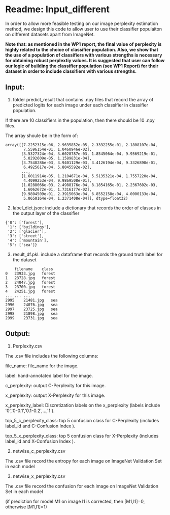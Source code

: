 # Readme: Input_different

In order to allow more feasible testing on our image perplexity estimation method, we design this code to allow user to use their classifier populaiton on different datasets apart from ImageNet.

**Note that: as mentioned in the WP1 report, the final value of perplexity is highly related to the choice of classifier population. Also, we show that the use of a population of classifiers with various strengths is necessary for obtaining robust perplextiy values. It is suggested that user can follow our logic of building the classifier population (see WP1 Report) for their dataset in order to include classifiers with various strengths.**

## Input:

1. folder predict_result that contains .npy files that record the array of predicted logits for each image under each classifier in classifier population.

If there are 10 classifiers in the population, then there should be 10 .npy files.

The array shoule be in the form of:

```
array([[7.2252315e-06, 2.9635852e-05, 2.3332255e-01, 2.1808107e-04,
        7.5596154e-01, 1.0460946e-02],
       [3.5327324e-04, 3.6028787e-03, 1.8545064e-04, 9.9569219e-01,
        5.0292609e-05, 1.1589831e-04],
       [3.7548286e-03, 3.9401129e-03, 3.4126194e-04, 9.3326890e-01,
        6.4925617e-04, 5.8045592e-02],
       ...,
       [1.6011914e-05, 1.2104671e-04, 5.5135321e-04, 1.7557220e-04,
        4.4099253e-04, 9.9869508e-01],
       [1.0288066e-03, 2.4988176e-04, 8.1854165e-01, 2.2367602e-03,
        1.6062672e-01, 1.7316177e-02],
       [9.9804509e-01, 2.3915063e-04, 6.8552158e-04, 4.0000133e-04,
        5.0650164e-04, 1.2371408e-04]], dtype=float32)
```

2. label_dict.json:
include a dictionary that records the order of classes in the output layer of the classifier

```
{'0': ['forest'],
 '1': ['buildings'],
 '2': ['glacier'],
 '3': ['street'],
 '4': ['mountain'],
 '5': ['sea']}
```

3. result_df.pkl:
include a dataframe that records the ground truth label for the dataset
 
```
 	filename	class
0	23933.jpg	forest
1	23728.jpg	forest
2	24047.jpg	forest
3	23700.jpg	forest
4	24251.jpg	forest
...	...	...
2995	21481.jpg	sea
2996	24076.jpg	sea
2997	23725.jpg	sea
2998	21898.jpg	sea
2999	23731.jpg	sea
```


## Output:

1. Perplexity.csv

The .csv file includes the following columns:

file_name: file_name for the image. 

label: hand-annotated label for the image. 

c_perplexity: output C-Perplexity for this image.

x_perplexity: output X-Perplexity for this image.  

x_perplexity_label: Discretization labels on the x_perplexity (labels include '0','0-0.1','0.1-0.2',...,'1'). 

top_5_c_perplexity_class: top 5 confusion class for C-Perplexity (includes label_id and C-Confusion Index ). 

top_5_x_perplexity_class: top 5 confusion class for X-Perplexity (includes label_id and X-Confusion Index ). 


2. netwise_c_perplexity.csv

The .csv file record the entropy for each image on ImageNet Validation Set in each model


3. netwise_x_perplexity.csv

The .csv file record the confusion for each image on ImageNet Validation Set in each model

(if prediction for model M1 on image I1 is corrected, then [M1,I1]=0, otherwise [M1,I1]=1) 

 

